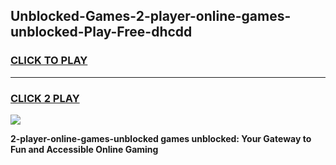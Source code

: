
## Unblocked-Games-2-player-online-games-unblocked-Play-Free-dhcdd
<h3>
<a href="https://premium76.site?title=2-player-online-games-unblocked&ref=10A">CLICK TO PLAY</a></h3>
<hr>

<h3>
<a href="https://premium76.site?title=2-player-online-games-unblocked&ref=10A">CLICK 2 PLAY</a>
  
</h3>

<a href="https://premium76.site?title=2-player-online-games-unblocked&ref=10A"><img src="https://clearcache.store/games.png"></a>


**2-player-online-games-unblocked games unblocked: Your Gateway to Fun and Accessible Online Gaming**
